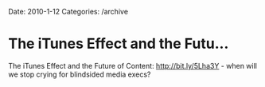 Date: 2010-1-12
Categories: /archive

# The iTunes Effect and the Futu...

The iTunes Effect and the Future of Content: <a href="http://bit.ly/5Lha3Y" rel="nofollow">http://bit.ly/5Lha3Y</a> - when will we stop crying for blindsided media execs?
